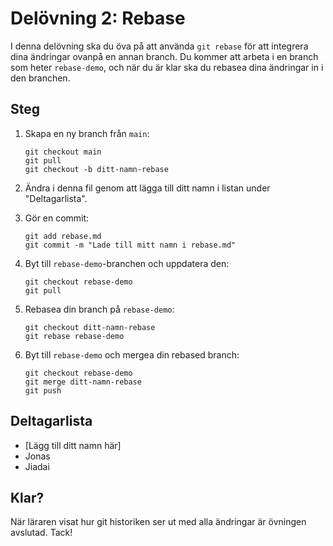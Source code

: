 # Delövning 2: Rebase

I denna delövning ska du öva på att använda `git rebase` för att integrera dina ändringar ovanpå en annan branch. Du kommer att arbeta i en branch som heter `rebase-demo`, och när du är klar ska du rebasea dina ändringar in i den branchen.

## Steg

1. Skapa en ny branch från `main`:
   ```
   git checkout main
   git pull
   git checkout -b ditt-namn-rebase
   ```

2. Ändra i denna fil genom att lägga till ditt namn i listan under "Deltagarlista".

3. Gör en commit:
   ```
   git add rebase.md
   git commit -m "Lade till mitt namn i rebase.md"
   ```

4. Byt till `rebase-demo`-branchen och uppdatera den:
   ```
   git checkout rebase-demo
   git pull
   ```

5. Rebasea din branch på `rebase-demo`:
   ```
   git checkout ditt-namn-rebase
   git rebase rebase-demo
   ```

6. Byt till `rebase-demo` och mergea din rebased branch:
   ```
   git checkout rebase-demo
   git merge ditt-namn-rebase
   git push
   ```

## Deltagarlista

- [Lägg till ditt namn här]
- Jonas
- Jiadai

## Klar?

När läraren visat hur git historiken ser ut med alla ändringar är övningen avslutad. Tack!